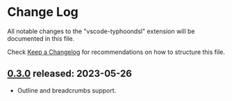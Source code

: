 # Change Log

All notable changes to the "vscode-typhoondsl" extension will be documented in this file.

Check [Keep a Changelog](http://keepachangelog.com/) for recommendations on how to structure this file.

## [0.3.0] released: 2023-05-26

- Outline and breadcrumbs support.


[0.3.0]: https://github.com/typhoon-hil/vscode-typhoondsl/tree/0.3.0
